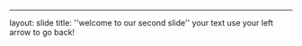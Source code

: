 ---
layout: slide
title: ''welcome to our second slide''
your text 
use your left arrow to go back!
